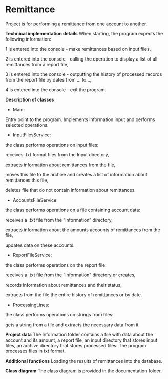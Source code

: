 # Remittance
Project is for performing a remittance from one account to another.

**Technical implementation details**
When starting, the program expects the following information:

1 is entered into the console - make remittances based on input files,

2 is entered into the console - calling the operation to display a list of all remittances from a report file,

3 is entered into the console - outputting the history of processed records from the report file by dates from ... to...,

4 is entered into the console - exit the program.

**Description of classes**

- Main: 

Entry point to the program. Implements information input and performs selected operations.

- InputFilesService:

the class performs operations on input files:

receives .txt format files from the Input directory, 

extracts information about remittances from the file,

moves this file to the archive and creates a list of information about remittances this file,

deletes file that do not contain information about remittances.

- AccountsFileService:

the class performs operations on a file containing account data: 

receives a .txt file from the “Information” directory, 

extracts information about the amounts accounts of remittances from the file,

updates data on these accounts.

- ReportFileService:

the class performs operations on the report file:

receives a .txt file from the “Information” directory or creates, 

records information about remittances and their status, 

extracts from the file the entire history of remittances or by date.

- ProcessingLines:

the class performs operations on strings from files: 

gets a string from a file and extracts the necessary data from it.



**Project data**
The Information folder contains a file with data about the account and its amount, a report file,
an input directory that stores input files, an archive directory that stores processed files. The program processes files in txt format.

**Additional functions**
Loading the results of remittances into the database.

**Class diagram**
The class diagram is provided in the documentation folder.



 
